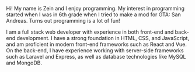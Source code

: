 Hi! My name is Zein and I enjoy programming. My interest in programming started when I was in 6th grade when I tried to make a mod for GTA: San Andreas. Turns out programming is a lot of fun!

I am a full stack web developer with experience in both front-end and back-end development. I have a strong foundation in HTML, CSS, and JavaScript, and am proficient in modern front-end frameworks such as React and Vue. On the back-end, I have experience working with server-side frameworks such as Laravel and Express, as well as database technologies like MySQL and MongoDB.